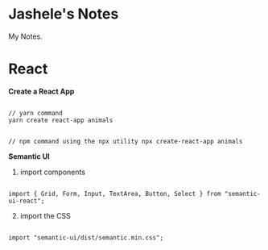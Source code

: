 # Jashele's Notes
My Notes.

# React
<b>Create a React App</b>

<code>
// yarn command
yarn create react-app animals

// npm command using the npx utility
npx create-react-app animals
</code>


<b>Semantic UI</b>

1. import components

<code>
import { Grid, Form, Input, TextArea, Button, Select } from "semantic-ui-react";
</code>


2. import the CSS

<code>
import "semantic-ui/dist/semantic.min.css";
</code>
